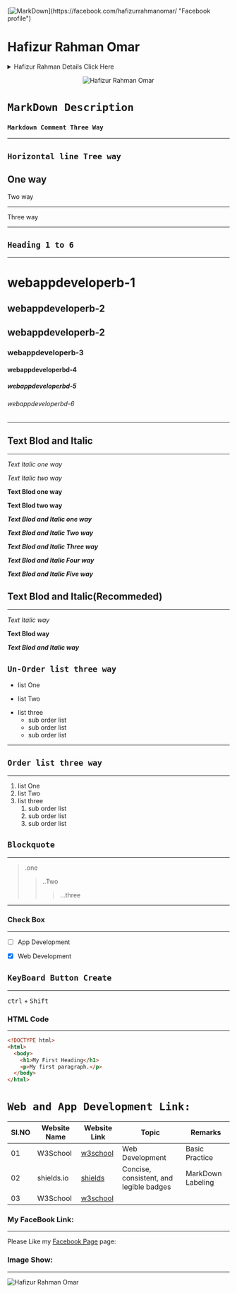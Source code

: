 [![MarkDown]([https://shorturl.at/egyP7](https://www.markdownguide.org/assets/images/markdown-guide-og.jpg))](https://facebook.com/hafizurrahmanomar/ "Facebook profile")
 
 
 
 # Hafizur Rahman Omar

<details>

<summary>Hafizur Rahman Details Click Here</summary>

# I'm Professional Web and App Developer and ETP Expert

</details>

<div align="center">

![Hafizur Rahman Omar](https://avatars.githubusercontent.com/u/80614973?s=400&u=0fd97c4869d564d66141159f44c31ebc2891db63&v=4)

</div>

# `MarkDown Description`

### `Markdown Comment Three Way`

---

[//]: # "This is one way"

[comment]: <> (This is two way)
[//]: <> (This is three way)

## `Horizontal line Tree way`

## One way

Two way

---

Three way

---

## `Heading 1 to 6`

---

# webappdeveloperb-1

## webappdeveloperb-2

## webappdeveloperb-2

### webappdeveloperb-3

#### webappdeveloperbd-4

##### webappdeveloperbd-5

###### webappdeveloperbd-6

---

## Text Blod and Italic

---

_Text Italic one way_

_Text Italic two way_

**Text Blod one way**

**Text Blod two way**

**_Text Blod and Italic one way_**

**_Text Blod and Italic Two way_**

**_Text Blod and Italic Three way_**

_**Text Blod and Italic Four way**_

**_Text Blod and Italic Five way_**

## Text Blod and Italic(Recommeded)

---

_Text Italic way_

**Text Blod way**

**_Text Blod and Italic way_**

## `Un-Order list three way`

- list One

* list Two

- list three
  - sub order list
  * sub order list
  - sub order list

---

## `Order list three way`

---

1. list One
2. list Two
3. list three
   1. sub order list
   2. sub order list
   3. sub order list

## `Blockquote`

---

> .one
>
> > ..Two
> >
> > > ...three

---

### Check Box

---

- [ ] App Development

- [x] Web Development

## `KeyBoard Button Create`

---

<kbd>ctrl</kbd> + <kbd>Shift</kbd>

### HTML Code

---

```html
<!DOCTYPE html>
<html>
  <body>
    <h1>My First Heading</h1>
    <p>My first paragraph.</p>
  </body>
</html>
```

# `Web and App Development Link:`

| SI.NO | Website Name | Website Link                           | Topic                                   | Remarks           |
| ----- | ------------ | -------------------------------------- | --------------------------------------- | ----------------- |
| 01    | W3School     | [w3school](https://www.w3schools.com/) | Web Development                         | Basic Practice    |
| 02    | shields.io   | [shields](https://shields.io/)         | Concise, consistent, and legible badges | MarkDown Labeling |
| 03    | W3School     | [w3school]()                           |                                         |                   |

### My FaceBook Link:

---

Please Like my [Facebook Page] page:

[Facebook Page]: https://facebook.com/webappdeveloperbd "My Facebook Page"

### Image Show:

---

![Hafizur Rahman Omar](https://avatars.githubusercontent.com/u/80614973?s=400&u=0fd97c4869d564d66141159f44c31ebc2891db63&v=4)
